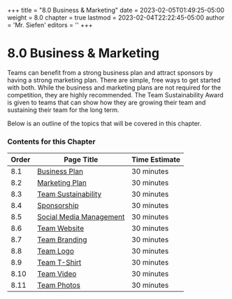 +++
title = "8.0 Business & Marketing"
date = 2023-02-05T01:49:25-05:00
weight = 8.0
chapter = true
lastmod = 2023-02-04T22:22:45-05:00
author = 'Mr. Siefen'
editors = ''
+++

# 8.0 Business & Marketing

Teams can benefit from a strong business plan and attract sponsors by having a strong marketing plan. There are simple, free ways to get started with both. While the business and marketing plans are not required for the competition, they are highly recommended. The Team Sustainability Award is given to teams that can show how they are growing their team and sustaining their team for the long term.

Below is an outline of the topics that will be covered in this chapter.

### Contents for this Chapter

| Order | Page Title | Time Estimate |
| --- | --- | --- |
| 8.1 | [Business Plan](/content/business_marketing/business_plan.md) | 30 minutes |
| 8.2 | [Marketing Plan](/content/business_marketing/marketing_plan.md) | 30 minutes |
| 8.3 | [Team Sustainability](/content/business_marketing/team_sustainability.md) | 30 minutes |
| 8.4 | [Sponsorship](/content/business_marketing/sponsorship.md) | 30 minutes |
| 8.5 | [Social Media Management](/content/business_marketing/social_media_management.md) | 30 minutes |
| 8.6 | [Team Website](/content/business_marketing/team_website.md) | 30 minutes |
| 8.7 | [Team Branding](/content/business_marketing/team_branding.md) | 30 minutes |
| 8.8 | [Team Logo](/content/business_marketing/team_logo.md) | 30 minutes |
| 8.9 | [Team T-Shirt](/content/business_marketing/team_tshirt.md) | 30 minutes |
| 8.10 | [Team Video](/content/business_marketing/team_video.md) | 30 minutes |
| 8.11 | [Team Photos](/content/business_marketing/team_photos.md) | 30 minutes |